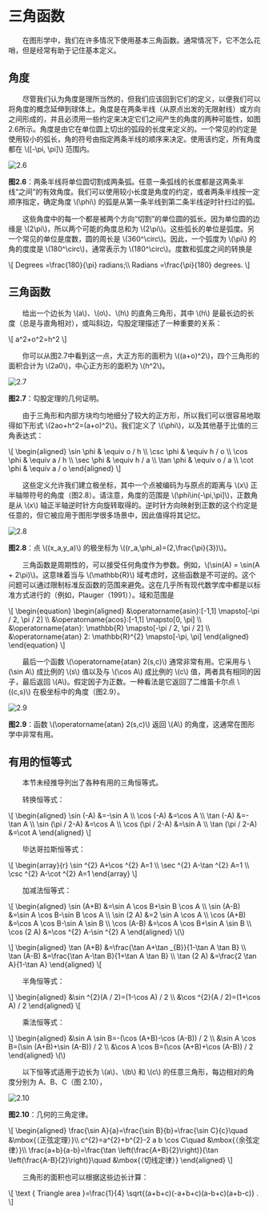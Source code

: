 # 三角函数

&emsp;&emsp;在图形学中，我们在许多情况下使用基本三角函数。通常情况下，它不怎么花哨，但是经常有助于记住基本定义。

## 角度

&emsp;&emsp;尽管我们认为角度是理所当然的，但我们应该回到它们的定义，以便我们可以将角度的概念延伸到球体上。角度是在两条半线（从原点出发的无限射线）或方向之间形成的，并且必须用一些约定来决定它们之间产生的角度的两种可能性，如图2.6所示。角度是由它在单位圆上切出的弧段的长度来定义的。一个常见的约定是使用较小的弧长，角的符号由指定两条半线的顺序来决定。使用该约定，所有角度都在 \\([-\pi, \pi]\\) 范围内。

![2.6](./img/2.6.png)

**图2.6**：两条半线将单位圆切割成两条弧。任意一条弧线的长度都是这两条半线“之间”的有效角度。我们可以使用较小长度是角度的约定，或者两条半线按一定顺序指定，确定角度 \\(\phi\\) 的弧是从第一条半线到第二条半线逆时针扫过的弧。

&emsp;&emsp;这些角度中的每一个都是被两个方向“切割”的单位圆的弧长。因为单位圆的边缘是 \\(2\pi\\)，所以两个可能的角度总和为 \\(2\pi\\)。这些弧长的单位是弧度。另一个常见的单位是度数，圆的周长是 \\(360^\circ\\)。因此，一个弧度为 \\(\pi\\) 的角的度度是 \\(180^\circ\\)，通常表示为 \\(180^\circ\\)。度数和弧度之间的转换是

\\[
Degrees =\frac{180}{\pi} radians;\\\\
Radians =\frac{\pi}{180} degrees.
\\]

## 三角函数

&emsp;&emsp;给出一个边长为 \\(a\\)、\\(o\\)、\\(h\\) 的直角三角形，其中 \\(h\\) 是最长边的长度（总是与直角相对），或叫斜边，勾股定理描述了一种重要的关系：

\\[
a^2+o^2=h^2
\\]

&emsp;&emsp;你可以从图2.7中看到这一点，大正方形的面积为 \\((a+o)^2\\)，四个三角形的面积合计为 \\(2a0\\)，中心正方形的面积为 \\(h^2\\)。

![2.7](./img/2.7.png)

**图2.7**：勾股定理的几何证明。

&emsp;&emsp;由于三角形和内部方块均匀地细分了较大的正方形，所以我们可以很容易地取得如下形式 \\(2ao+h^2=(a+o)^2\\)。我们定义了 \\(\phi\\)，以及其他基于比值的三角表达式：

\\[
\begin{aligned}
\sin \phi & \equiv o / h \\\\
\csc \phi & \equiv h / o \\\\
\cos \phi & \equiv a / h \\\\
\sec \phi & \equiv h / a \\\\
\tan \phi & \equiv o / a \\\\
\cot \phi & \equiv a / o
\end{aligned}
\\]

&emsp;&emsp;这些定义允许我们建立极坐标，其中一个点被编码为与原点的距离与 \\(x\\) 正半轴带符号的角度（图2.8）。请注意，角度的范围是 \\(\phi\in(-\pi,\pi]\\)，正数角是从 \\(x\\) 轴正半轴逆时针方向旋转取得的。逆时针方向映射到正数的这个约定是任意的，但它被应用于图形学很多场景中，因此值得将其记忆。

![2.8](./img/2.8.png)

**图2.8**：点 \\((x_a,y_a)\\) 的极坐标为 \\((r_a,\phi_a)=(2,\frac{\pi}{3})\\)。

&emsp;&emsp;三角函数是周期性的，可以接受任何角度作为参数。例如，\\(\sin(A) = \sin(A + 2\pi)\\)。这意味着当与 \\(\mathbb{R}\\) 域考虑时，这些函数是不可逆的。这个问题可以通过限制标准反函数的范围来避免。这在几乎所有现代数学库中都是以标准方式进行的（例如，Plauger（1991））。域和范围是

\\[
\begin{equation}
\begin{aligned}
&\operatorname{asin}:[-1,1] \mapsto[-\pi / 2, \pi / 2] \\\\
&\operatorname{acos}:[-1,1] \mapsto[0, \pi] \\\\
&\operatorname{atan}: \mathbb{R} \mapsto[-\pi / 2, \pi / 2] \\\\
&\operatorname{atan} 2: \mathbb{R}^{2} \mapsto[-\pi, \pi]
\end{aligned}
\end{equation}
\\]

&emsp;&emsp;最后一个函数 \\(\operatorname{atan} 2(s,c)\\) 通常非常有用。它采用与 \\(\sin A\\) 成比例的 \\(s\\) 值以及与 \\(\cos A\\) 成比例的 \\(c\\) 值，两者具有相同的因子，最后返回 \\(A\\)。假定因子为正数。一种看法是它返回了二维笛卡尔点 \\((c,s)\\) 在极坐标中的角度（图2.9）。

![2.9](./img/2.9.png)

**图2.9**：函数 \\(\operatorname{atan} 2(s,c)\\) 返回 \\(A\\) 的角度，这通常在图形学中非常有用。

## 有用的恒等式

&emsp;&emsp;本节未经推导列出了各种有用的三角恒等式。

&emsp;&emsp;转换恒等式：

\\[
\begin{aligned}
\sin (-A) &=-\sin A \\\\
\cos (-A) &=\cos A \\\\
\tan (-A) &=-\tan A \\\\
\sin (\pi / 2-A) &=\cos A \\\\
\cos (\pi / 2-A) &=\sin A \\\\
\tan (\pi / 2-A) &=\cot A
\end{aligned}
\\]

&emsp;&emsp;毕达哥拉斯恒等式：

\\[
\begin{array}{r}
\sin ^{2} A+\cos ^{2} A=1 \\\\
\sec ^{2} A-\tan ^{2} A=1 \\\\
\csc ^{2} A-\cot ^{2} A=1
\end{array}
\\]

&emsp;&emsp;加减法恒等式：

\\[
\begin{aligned}
\sin (A+B) &=\sin A \cos B+\sin B \cos A \\\\
\sin (A-B) &=\sin A \cos B-\sin B \cos A \\\\
\sin (2 A) &=2 \sin A \cos A \\\\
\cos (A+B) &=\cos A \cos B-\sin A \sin B \\\\
\cos (A-B) &=\cos A \cos B+\sin A \sin B \\\\
\cos (2 A) &=\cos ^{2} A-\sin ^{2} A
\end{aligned}
\\(\\)

\\]
\begin{aligned}
\tan (A+B) &=\frac{\tan A+\tan _{B}}{1-\tan A \tan B} \\\\
\tan (A-B) &=\frac{\tan A-\tan B}{1+\tan A \tan B} \\\\
\tan (2 A) &=\frac{2 \tan A}{1-\tan A}
\end{aligned}
\\[

&emsp;&emsp;半角恒等式：

\\]
\begin{aligned}
&\sin ^{2}(A / 2)=(1-\cos A) / 2 \\\\
&\cos ^{2}(A / 2)=(1+\cos A) / 2
\end{aligned}
\\[

&emsp;&emsp;乘法恒等式：

\\]
\begin{aligned}
&\sin A \sin B=-(\cos (A+B)-\cos (A-B)) / 2 \\\\
&\sin A \cos B=(\sin (A+B)+\sin (A-B)) / 2 \\\\
&\cos A \cos B=(\cos (A+B)+\cos (A-B)) / 2
\end{aligned}
\\(\\)

&emsp;&emsp;以下恒等式适用于边长为 \\(a\\)、\\(b\\) 和 \\(c\\) 的任意三角形，每边相对的角度分别为 A、B、C（图 2.10），

![2.10](./img/2.10.png)

**图2.10**：几何的三角定律。

\\[
\begin{aligned}
\frac{\sin A}{a}=\frac{\sin B}{b}=\frac{\sin C}{c}\quad &\mbox{（正弦定理）}\\\\
c^{2}=a^{2}+b^{2}-2 a b \cos C\quad &\mbox{（余弦定律）}\\\\
\frac{a+b}{a-b}=\frac{\tan \left(\frac{A+B}{2}\right)}{\tan \left(\frac{A-B}{2}\right)}\quad &\mbox{（切线定律）}
\end{aligned}
\\]

&emsp;&emsp;三角形的面积也可以根据这些边长计算：

\\[
\text { Triangle area }=\frac{1}{4} \sqrt{(a+b+c)(-a+b+c)(a-b+c)(a+b-c)} .
\\]